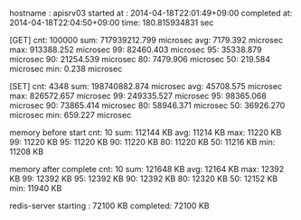 hostname    : apisrv03
started at  : 2014-04-18T22:01:49+09:00
completed at: 2014-04-18T22:04:50+09:00
time: 180.815934831 sec

[GET]
cnt: 100000
sum: 717939212.799 microsec
avg:  7179.392 microsec
max: 913388.252 microsec
 99: 82460.403 microsec
 95: 35338.879 microsec
 90: 21254.539 microsec
 80:  7479.906 microsec
 50:   219.584 microsec
min:     0.238 microsec

[SET]
cnt: 4348
sum: 198740882.874 microsec
avg: 45708.575 microsec
max: 826572.657 microsec
 99: 249335.527 microsec
 95: 98365.068 microsec
 90: 73865.414 microsec
 80: 58946.371 microsec
 50: 36926.270 microsec
min:   659.227 microsec

memory before start
cnt: 10
sum: 112144 KB
avg: 11214 KB
max: 11220 KB
 99: 11220 KB
 95: 11220 KB
 90: 11220 KB
 80: 11220 KB
 50: 11216 KB
min: 11208 KB

memory after complete
cnt: 10
sum: 121648 KB
avg: 12164 KB
max: 12392 KB
 99: 12392 KB
 95: 12392 KB
 90: 12392 KB
 80: 12320 KB
 50: 12152 KB
min: 11940 KB

redis-server
starting : 72100 KB
completed: 72100 KB

